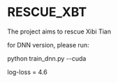 # RESCUE_XBT
The project aims to rescue Xibi Tian

for DNN version, please run:

python train_dnn.py --cuda

log-loss = 4.6
